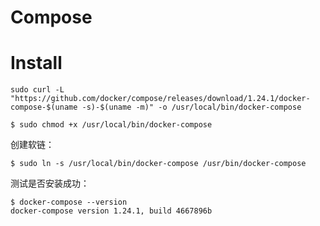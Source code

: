# Compose

# Install

```
sudo curl -L "https://github.com/docker/compose/releases/download/1.24.1/docker-compose-$(uname -s)-$(uname -m)" -o /usr/local/bin/docker-compose
```
```
$ sudo chmod +x /usr/local/bin/docker-compose
```
创建软链：
```
$ sudo ln -s /usr/local/bin/docker-compose /usr/bin/docker-compose
```
测试是否安装成功：
```
$ docker-compose --version
docker-compose version 1.24.1, build 4667896b
```